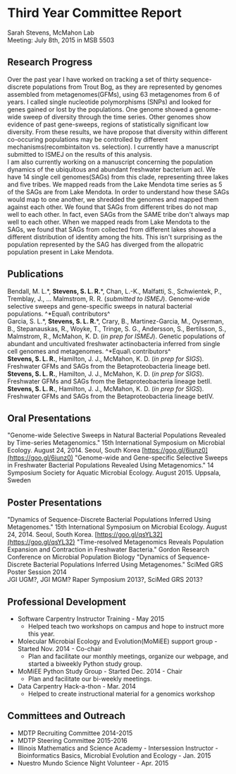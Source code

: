 # Third Year Committee Report
Sarah Stevens, McMahon Lab  
Meeting: July 8th, 2015 in MSB 5503

## Research Progress
  Over the past year I have worked on tracking a set of thirty sequence-discrete populations from Trout Bog, as they are represented by genomes assembled from metagenomes(GFMs), using 63 metagenomes from 6 of years. I called single nucleotide polymorphisms (SNPs) and looked for genes gained or lost by the populations.  One genome showed a genome-wide sweep of diversity through the time series.  Other genomes show evidence of past gene-sweeps, regions of statistically significant low diversity.  From these results, we have propose that diversity within different co-occuring populations may be controlled by different mechanisms(recombintaiton vs. selection).  I currently have a manuscript submitted to ISMEJ on the results of this analysis.  
  I am also currently working on a manuscript concerning the population dynamics of the ubiquitous and abundant freshwater bacterium acI.  We have 14 single cell genomes(SAGs) from this clade, representing three lakes and five tribes.  We mapped reads from the Lake Mendota time series as 5 of the SAGs are from Lake Mendota.  In order to understand how these SAGs would map to one another, we shredded the genomes and mapped them against each other.  We found that SAGs from different tribes do not map well to each other.  In fact, even SAGs from the SAME tribe don't always map well to each other.  When we mapped reads from Lake Mendota to the SAGs, we found that SAGs from collected from different lakes showed a different distribution of identity among the hits.  This isn't surprising as the population represented by the SAG has diverged from the allopatric population present in Lake Mendota.   <!--- Something about the gene patterns through time and coverage differences -->  
  <!--- Section on the LD12's and population expansion etc. -->

## Publications
Bendall, M. L.\*, **Stevens, S. L. R.**\*, Chan, L.-K., Malfatti, S., Schwientek, P., Tremblay, J., … Malmstrom, R. R. (_submitted to ISMEJ_). Genome-wide selective sweeps and gene-specific sweeps in natural bacterial populations. ^\*Equal\ contributors^  
Garcia, S. L.\*, **Stevens, S. L. R.**\*, Crary, B., Martinez-Garcia, M., Oyserman, B., Stepanauskas, R., Woyke, T., Tringe, S. G., Andersson, S., Bertilsson, S., Malmstrom, R.,  McMahon, K. D. (_in prep for ISMEJ_). Genetic populations of abundant and uncultivated freshwater actinobacteria inferred from single cell genomes and metagenomes. ^\*Equal\ contributors^  
**Stevens, S. L. R.**, Hamilton, J. J., McMahon, K. D. (_in prep for SIGS_). Freshwater GFMs and SAGs from the Betaproteobacteria lineage betI.  
**Stevens, S. L. R.**, Hamilton, J. J., McMahon, K. D. (_in prep for SIGS_). Freshwater GFMs and SAGs from the Betaproteobacteria lineage betII.  
**Stevens, S. L. R.**, Hamilton, J. J., McMahon, K. D. (_in prep for SIGS_). Freshwater GFMs and SAGs from the Betaproteobacteria lineage betIV.  

## Oral Presentations
"Genome-wide Selective Sweeps in Natural Bacterial Populations Revealed by Time-series Metagenomics." 15th International Symposium on Microbial Ecology. August 24, 2014. Seoul, South Korea  [https://goo.gl/6iunz0](https://goo.gl/6iunz0)
"Genome-wide and Gene-specific Selective Sweeps in Freshwater Bacterial Populations Revealed Using Metagenomics." 14 Symposium Society for Aquatic Microbial Ecology. August 2015. Uppsala, Sweden

## Poster Presentations
"Dynamics of Sequence-Discrete Bacterial Populations Inferred Using Metagenomes." 15th International Symposium on Microbial Ecology. August 24, 2014. Seoul, South Korea. [https://goo.gl/qsYL32](https://goo.gl/qsYL32)
"Time-resolved Metagenomics Reveals Population Expansion and Contraction in Freshwater Bacteria." Gordon Research Conference on Microbial Population Biology
"Dynamics of Sequence-Discrete Bacterial Populations Inferred Using Metagenomes." SciMed GRS Poster Session 2014  
JGI UGM?, JGI MGM? Raper Symposium 2013?, SciMed GRS 2013?  

## Professional Development
* Software Carpentry Instructor Training - May 2015
    + Helped teach two workshops on campus and hope to instruct more this year.
* Molecular Microbial Ecology and Evolution(MoMiEE) support group - Started Nov. 2014 - Co-chair
    + Plan and facilitate our monthly meetings, organize our webpage, and started a biweekly Python study group.
* MoMiEE Python Study Group - Started Dec. 2014 - Chair
    + Plan and facilitate our bi-weekly meetings.
* Data Carpentry Hack-a-thon - Mar. 2014
    + Helped to create instructional material for a genomics workshop

## Committees and Outreach
+ MDTP Recruiting Committee 2014-2015
+ MDTP Steering Committee 2015-2016
+ Illinois Mathematics and Science Academy - Intersession Instructor - Bioinformatics Basics, Microbial Evolution and Ecology - Jan. 2015
+ Nuestro Mundo Science Night Volunteer - Apr. 2015
